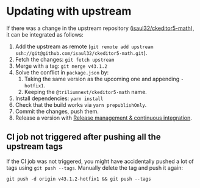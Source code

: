 # Updating with upstream
If there was a change in the upstream repository ([isaul32/ckeditor5-math](https://github.com/isaul32/ckeditor5-math)), it can be integrated as follows:

1.  Add the upstream as remote (`git remote add upstream ssh://git@github.com/isaul32/ckeditor5-math.git`).
2.  Fetch the changes: `git fetch upstream`
3.  Merge with a tag: `git merge v43.1.2`
4.  Solve the conflict in `package.json` by:
    1.  Taking the same version as the upcoming one and appending `-hotfix1`.
    2.  Keeping the `@triliumnext/ckeditor5-math` name.
5.  Install dependencies: `yarn install`
6.  Check that the build works via `yarn prepublishOnly`.
7.  Commit the changes, push them.
8.  Release a version with <a class="reference-link" href="Release%20management%20%26%20continuou.md">Release management &amp; continuous integration</a>.

## CI job not triggered after pushing all the upstream tags

If the CI job was not triggered, you might have accidentally pushed a lot of tags using `git push --tags`. Manually delete the tag and push it again:

```diff
git push -d origin v43.1.2-hotfix1 && git push --tags
```
